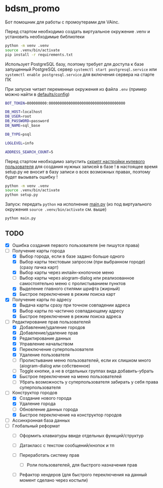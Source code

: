 # bdsm_promo

Бот помошник для работы с промоутерами для VAinc.

Перед стартом необходимо создать виртуальное окружение .venv и установить необходимые библиотеки

```bash
python -m venv .venv
source .venv/bin/activate
pip install -r requirements.txt
```

Использует PostgreSQL базу, поэтому требует для доступа к базе запущенный PostgreSQL сервер
`systemctl start postgresql.service` или `systemctl enable postgresql.service` для включения сервера на старте ПК

При запуске читает переменные окружения из файла `.env` (пример можно найти в [defaults/config](defaults/config))

```bash
BOT_TOKEN=000000000:00000000000000000000000000000000000

DB_HOST=localhost
DB_USER=root
DB_PASSWORD=password
DB_NAME=sql_base

DB_TYPE=psql

LOGLEVEL=info

ADDRESS_SEARCH_COUNT=5
```

Перед стартом необходимо запустить [скрипт настройки нулевого пользователя](setup.py) для создания нужных записей в базе
! в настоящее время setup.py не вносит в базу записи о всех возможных правах, поэтому будет вызывать ошибку !

```bash
python -m venv .venv
source .venv/bin/activate
python setup.py
```

Запуск: передать `python` на исполнение [main.py](main.py) (из под виртуального окружения `source .venv/bin/activate`
см. выше)

```bash
python main.py
```

## TODO

- [X] Ошибка создания первого пользователя (не пишутся права)
- [ ] Получение карты города
    - [X] Выбор города, если в базе задано больше одного
    - [X] Выбор карты текстовым запросом (при выбранном городе) (сразу пачка карт)
    - [X] Выбор карты через инлайн-кнопочное меню
    - [ ] Выбор карты через aiogram-dialog или реализованное самостоятельно меню с пролистыванием пунктов
    - [X] Выделение главного стилями шрифта (жирный)
    - [X] Быстрое переключение в режим поиска карт
- [X] Получение карты по адресу
    - [X] Выдача карты сразу при точном совпадении адреса
    - [X] Выбор карты по частично совпадающему адресу
    - [X] Быстрое переключение в режим поиска адреса
- [ ] Редактирование прав пользователей
    - [X] Добавление/удаление городов
    - [X] Добавление/удаление прав
    - [X] Редактирование данных
    - [X] Управление начальством
    - [X] Переключение суперпользователя
    - [X] Удаление пользователя
    - [ ] Пролистывание меню пользователей, если их слишком много (aiogram-dialog или собственное)
    - [ ] Toggle кнопки, а не в отдельных группах вида добавить-убрать
    - [X] Быстрое переключение на меню пользователей
    - [ ] Убрать возможность у суперпользователя забирать у себя права суперпользователя
- [ ] Конструктор городов
    - [X] Создание нового города
    - [X] Удаление города
    - [ ] Обновление данных города
    - [X] Быстрое переключение на конструктор городов
- [ ] Ассинхронная база данных
- [ ] Глобальный реформат
    - [ ] Оформить клавиатуры ввиде отдельных функций/структур
    - [ ] Датакласс с текстом сообщений/кнопок и тп
    - [ ] Переработать систему прав
        - [ ] Роли пользователей, для быстрого назначения прав
    - [ ] Рефактор хендеров (для быстрого переключения на данный момент сделано через костыли)
        
